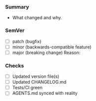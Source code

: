 ### Summary
- What changed and why.

### SemVer
- [ ] patch (bugfix)
- [ ] minor (backwards-compatible feature)
- [ ] major (breaking change)
Reason:

### Checks
- [ ] Updated version file(s)
- [ ] Updated CHANGELOG.md
- [ ] Tests/CI green
- [ ] AGENTS.md synced with reality
